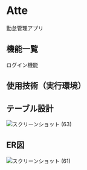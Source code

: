 # Atte
勤怠管理アプリ

## 機能一覧
ログイン機能

## 使用技術（実行環境）


## テーブル設計
![スクリーンショット (63)](https://user-images.githubusercontent.com/126432220/234816999-fca9cde7-6d16-4cb3-9fbc-53f967f21932.png)


## ER図
![スクリーンショット (61)](https://user-images.githubusercontent.com/126432220/234817585-7b0cc91f-db0a-4210-98fa-ef8cd81c108f.png)



